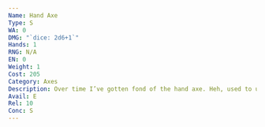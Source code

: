 ```yaml
---
Name: Hand Axe
Type: S
WA: 0
DMG: "`dice: 2d6+1`"
Hands: 1
RNG: N/A
EN: 0
Weight: 1
Cost: 205
Category: Axes
Description: Over time I’ve gotten fond of the hand axe. Heh, used to use ‘em for timber but they’re damn tough, and a weapon designed to chop wood will go through bone just as well.
Avail: E
Rel: 10
Conc: S
---
```

